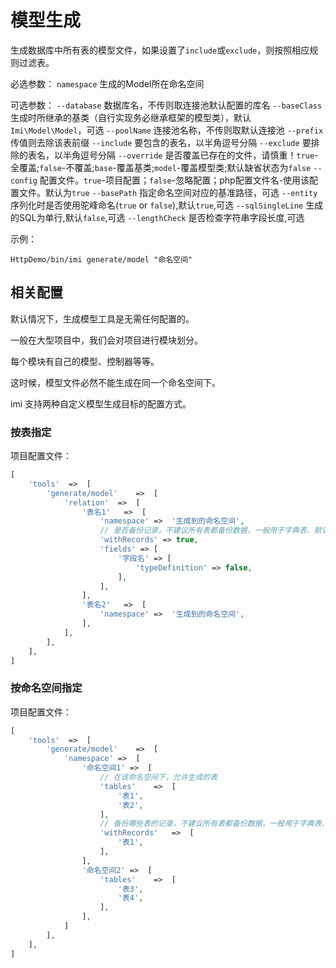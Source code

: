 # 模型生成

生成数据库中所有表的模型文件，如果设置了`include`或`exclude`，则按照相应规则过滤表。

必选参数：
`namespace` 生成的Model所在命名空间

可选参数：
`--database` 数据库名，不传则取连接池默认配置的库名
`--baseClass` 生成时所继承的基类（自行实现务必继承框架的模型类），默认`Imi\Model\Model`，可选
`--poolName` 连接池名称，不传则取默认连接池
`--prefix` 传值则去除该表前缀
`--include` 要包含的表名，以半角逗号分隔
`--exclude` 要排除的表名，以半角逗号分隔
`--override` 是否覆盖已存在的文件，请慎重！`true`-全覆盖;`false`-不覆盖;`base`-覆盖基类;`model`-覆盖模型类;默认缺省状态为`false`
`--config` 配置文件。`true`-项目配置；`false`-忽略配置；php配置文件名-使用该配置文件。默认为`true`
`--basePath` 指定命名空间对应的基准路径，可选
`--entity` 序列化时是否使用驼峰命名(`true` or `false`),默认`true`,可选
`--sqlSingleLine` 生成的SQL为单行,默认`false`,可选
`--lengthCheck` 是否检查字符串字段长度,可选

示例：

```shell
HttpDemo/bin/imi generate/model "命名空间"
```

## 相关配置

默认情况下，生成模型工具是无需任何配置的。

一般在大型项目中，我们会对项目进行模块划分。

每个模块有自己的模型、控制器等等。

这时候，模型文件必然不能生成在同一个命名空间下。

imi 支持两种自定义模型生成目标的配置方式。

### 按表指定

项目配置文件：

```php
[
    'tools'  =>  [
        'generate/model'    =>  [
            'relation'  =>  [
                '表名1'   =>  [
                    'namespace' =>  '生成到的命名空间',
                    // 是否备份记录，不建议所有表都备份数据，一般用于字典表、默认数据等情况
                    'withRecords' => true,
                    'fields' => [
                        '字段名' => [
                            'typeDefinition' => false,
                        ],
                    ],
                ],
                '表名2'   =>  [
                    'namespace' =>  '生成到的命名空间',
                ],
            ],
        ],
    ],
]
```

### 按命名空间指定

项目配置文件：

```php
[
    'tools'  =>  [
        'generate/model'    =>  [
            'namespace' =>  [
                '命名空间1' =>  [
                    // 在该命名空间下，允许生成的表
                    'tables'    =>  [
                        '表1',
                        '表2',
                    ],
                    // 备份哪些表的记录，不建议所有表都备份数据，一般用于字典表、默认数据等情况
                    'withRecords'   =>  [
                        '表1',
                    ],
                ],
                '命名空间2' =>  [
                    'tables'    =>  [
                        '表3',
                        '表4',
                    ],
                ],
            ]
        ],
    ],
]
```
